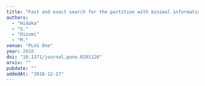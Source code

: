 ```yaml
---
title: "Fast and exact search for the partition with minimal information loss"
authors:
  - "Hidaka"
  - "S."
  - "Oizumi"
  - "M."
venue: "PLoS One"
year: 2018
doi: "10.1371/journal.pone.0201126"
arxiv: ""
pubdate: ""
addedAt: "2018-12-27"
---
```

